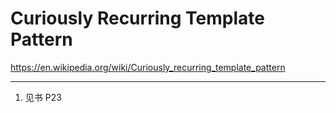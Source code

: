 # Curiously Recurring Template Pattern

https://en.wikipedia.org/wiki/Curiously_recurring_template_pattern

---

1. 见书 P23
